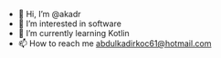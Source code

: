- 👋 Hi, I’m @akadr
- 👀 I’m interested in software
- 🌱 I’m currently learning Kotlin
- 📫 How to reach me abdulkadirkoc61@hotmail.com

<!---
akadr/akadr is a ✨ special ✨ repository because its `README.md` (this file) appears on your GitHub profile.
You can click the Preview link to take a look at your changes.
--->
